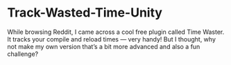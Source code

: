# Track-Wasted-Time-Unity
While browsing Reddit, I came across a cool free plugin called Time Waster. It tracks your compile and reload times — very handy! But I thought, why not make my own version that’s a bit more advanced and also a fun challenge?

